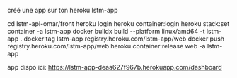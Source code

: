 créé une app sur ton heroku lstm-app

cd lstm-api-omar/front
heroku login
heroku container:login
heroku stack:set container -a lstm-app 
docker buildx build --platform linux/amd64 -t lstm-app .
docker tag lstm-app registry.heroku.com/lstm-app/web
docker push registry.heroku.com/lstm-app/web
heroku container:release web -a lstm-app   

app dispo ici:  https://lstm-app-deaa627f967b.herokuapp.com/dashboard